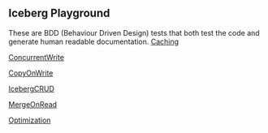 ## Iceberg Playground

These are BDD (Behaviour Driven Design) tests that both test
the code and generate human readable documentation.
[Caching](Caching.html)

[ConcurrentWrite](ConcurrentWrite.html)

[CopyOnWrite](CopyOnWrite.html)

[IcebergCRUD](IcebergCRUD.html)

[MergeOnRead](MergeOnRead.html)

[Optimization](Optimization.html)

